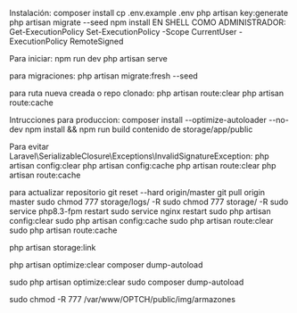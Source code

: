 Instalación: composer install cp .env.example .env php artisan key:generate php artisan migrate --seed npm install EN SHELL COMO ADMINISTRADOR: Get-ExecutionPolicy Set-ExecutionPolicy -Scope CurrentUser -ExecutionPolicy RemoteSigned

Para iniciar: npm run dev php artisan serve

para migraciones: php artisan migrate:fresh --seed

para ruta nueva creada o repo clonado: php artisan route:clear php artisan route:cache

Intrucciones para produccion: composer install --optimize-autoloader --no-dev npm install && npm run build contenido de storage/app/public

Para evitar Laravel\SerializableClosure\Exceptions\InvalidSignatureException:
php artisan config:clear
php artisan config:cache
php artisan route:clear
php artisan route:cache


para actualizar repositorio
git reset --hard origin/master
git pull origin master
sudo chmod 777 storage/logs/ -R
sudo chmod 777 storage/ -R
sudo service php8.3-fpm restart
sudo service nginx restart
sudo php artisan config:clear
sudo php artisan config:cache
sudo php artisan route:clear
sudo php artisan route:cache


php artisan storage:link

php artisan optimize:clear
composer dump-autoload

sudo php artisan optimize:clear
sudo composer dump-autoload

sudo chmod -R 777 /var/www/OPTCH/public/img/armazones